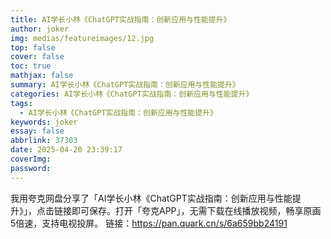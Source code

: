 ```yaml
---
title: AI学长小林《ChatGPT实战指南：创新应用与性能提升》
author: joker
img: medias/featureimages/12.jpg
top: false
cover: false
toc: true
mathjax: false
summary: AI学长小林《ChatGPT实战指南：创新应用与性能提升》
categories: AI学长小林《ChatGPT实战指南：创新应用与性能提升》
tags:
  - AI学长小林《ChatGPT实战指南：创新应用与性能提升》
keywords: joker
essay: false
abbrlink: 37303
date: 2025-04-20 23:39:17
coverImg:
password:
---
```


我用夸克网盘分享了「AI学长小林《ChatGPT实战指南：创新应用与性能提升》」，点击链接即可保存。打开「夸克APP」，无需下载在线播放视频，畅享原画5倍速，支持电视投屏。
链接：https://pan.quark.cn/s/6a659bb24191
